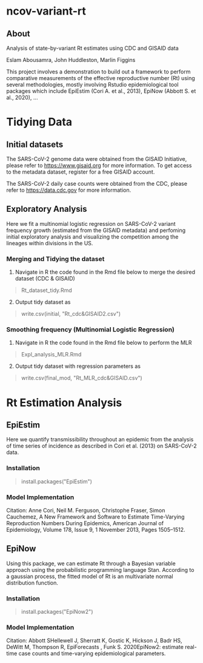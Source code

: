 # ncov-variant-rt
## About
Analysis of state-by-variant Rt estimates using CDC and GISAID data

Eslam Abousamra, John Huddleston, Marlin Figgins

This project involves a demonstration to build out a framework to perform comparative measurements of the effective reproductive number (Rt) using several methodologies, mostly involving Rstudio epidemiological tool packages which include EpiEstim (Cori A. et al., 2013), EpiNow (Abbott S. et al., 2020), ...

# Tidying Data

## Initial datasets

The SARS-CoV-2 genome data were obtained from the GISAID Initiative, please refer to https://www.gisaid.org for more information. To get access to the metadata dataset, register for a free GISAID account.

The SARS-CoV-2 daily case counts were obtained from the CDC, please refer to https://data.cdc.gov for more information.













## Exploratory Analysis

Here we fit a multinomial logistic regression on SARS-CoV-2 variant frequency growth (estimated from the GISAID metadata) and perfoming initial exploratory analysis and visualizing the competition among the lineages within divisions in the US. 

### Merging and Tidying the dataset 

1. Navigate in R the code found in the Rmd file below to merge the desired dataset (CDC & GISAID)

> Rt_dataset_tidy.Rmd


2. Output tidy dataset as

> write.csv(initial, "Rt_cdc&GISAID2.csv")


### Smoothing frequency (Multinomial Logistic Regression)

1. Navigate in R the code found in the Rmd file below to perform the MLR


> Expl_analysis_MLR.Rmd


2. Output tidy dataset with regression parameters as

> write.csv(final_mod, "Rt_MLR_cdc&GISAID.csv")









# Rt Estimation Analysis

## EpiEstim

Here we quantify transmissibility throughout an epidemic from the analysis of time series of incidence as described in Cori et al. (2013) on SARS-CoV-2 data.

### Installation

> install.packages("EpiEstim")


### Model Implementation





Citation: Anne Cori, Neil M. Ferguson, Christophe Fraser, Simon Cauchemez, A New Framework and Software to Estimate Time-Varying Reproduction Numbers During Epidemics, American Journal of Epidemiology, Volume 178, Issue 9, 1 November 2013, Pages 1505–1512.

















## EpiNow

Using this package, we can estimate Rt through a Bayesian variable approach using the probabilistic programming language Stan. According to a gaussian process, the fitted model of Rt is an multivariate normal distribution function. 


### Installation

> install.packages("EpiNow2")

### Model Implementation







Citation: Abbott SHellewell J, Sherratt K, Gostic K, Hickson J, Badr HS, DeWitt M, Thompson R, EpiForecasts , Funk S. 2020EpiNow2: estimate real-time case counts and time-varying epidemiological parameters. 




















